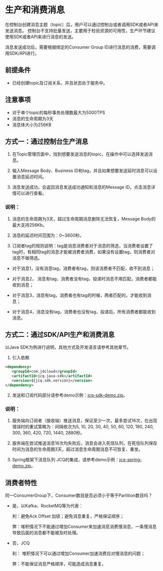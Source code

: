 # 生产和消费消息
在控制台创建消息主题（topic）后，用户可以通过控制台或者调用SDK或者API来发送消息。
控制台不支持批量发送，主要用于检验资源的可用性，生产环节建议使用SDK或者API来进行消息的发送。</br>
    
消息发送成功后，需要根据绑定的Consumer Group ID进行消息的消费，需要调用SDK/API进行。

## 前提条件
- 已经创建topic及订阅关系，并且状态处于服务中。

## 注意事项
- 对于单个topic的每秒事务处理数最大为5000TPS
- 消息的生命周期为3天
- 消息体大小为256KB

## 方式一：通过控制台生产消息
1. 在Topic管理页面中，找到想要发送消息的topic，在操作中可以选择发送消息。

2. 输入Message Body、Business ID和tag，并且如果想要发送延时消息可以设置消息延迟时间。

3. 消息发送成功，会返回消息发送成功通知和消息的Message ID，点击消息详情可以进行查看。

### 说明：

1. 消息的生命周期为3天，超过生命周期消息删除无法恢复，Message Body的最大支持256Kb。

2. 消息的延迟时间范围为：0~3600秒。

3. 订阅者tag的规则说明：tag是消息消费者对于消息的筛选，当消费者设置了tag时，有相同tag的消息才能被消费者消费，如果没有设置tag，则消费者对消息不做筛选。

- 对于消息1，没有消息tag，消费者有tag，则该消费者不匹配，收不到消息；

- 对于消息2， 消息有tag，消费者没有tag，投递时消息不用匹配，消费者都能收到消息；

- 对于消息3，消息有tag，消费者也有tag的时候，两者匹配的，才能收到消息；

- 对于消息4，消息没有tag，消费者也没有tag，投递后，所有消费者都能收到消息。


## 方式二：通过SDK/API生产和消费消息

以Java SDK为例进行说明，其他方式及开发语言请参考其他章节。

1. 引入依赖
```XML
<dependency>
   <groupId>com.jdcloud</groupId>
   <artifactId>jcq-java-sdk</artifactId>
   <version>${jcq.sdk.version}</version>
</dependency>
```
2. 发送和订阅代码部分请参考demo示例：[jcq-sdk-demo.zip](http://jcq-inuse-important-cannotdelete.oss.cn-north-1.jcloudcs.com/jcq-sdk-demo.zip)。

### 说明：

1. 服务端向订阅者（接收端）推送消息，保证至少一次，最多尝试16次，在出现错误时的重试策略为：间隔依次为5, 10, 20, 30, 40, 50, 60, 120, 180, 240, 300, 360, 420, 720, 1440, 2880秒。

2. 服务端在尝试推送消息16次均失败后，消息会进入死信队列，在死信队列保存时间为消息的生命周期3天，超过消息生命周期消息不可恢复、重发。

3. Spring框架下消息队列 JCQ的集成，请参考demo示例：[jcq-spring-demo.zip](http://jcq-inuse-important-cannotdelete.oss.cn-north-1.jcloudcs.com/jcq-spring-demo.zip)。

## 消费者特性

同一ConsumerGroup下，Consumer数目是否必须小于等于Partition数目吗？

* 是，以Kafka、RocketMQ等为代表：

  利：避免Ack Offset 加锁；避免消息重复，严格保证顺序；
  
  弊：堆积情况下不能通过增加Consumer来加速消息消费慢消息，一条慢消息导致后面的消息都不能被及时处理。
  
* 否，JCQ

  利： 堆积情况下可以通过增加Consumer加速消费应对慢消息的问题；
  
  弊：不能保证消息严格顺序，可能造成消息重复。



